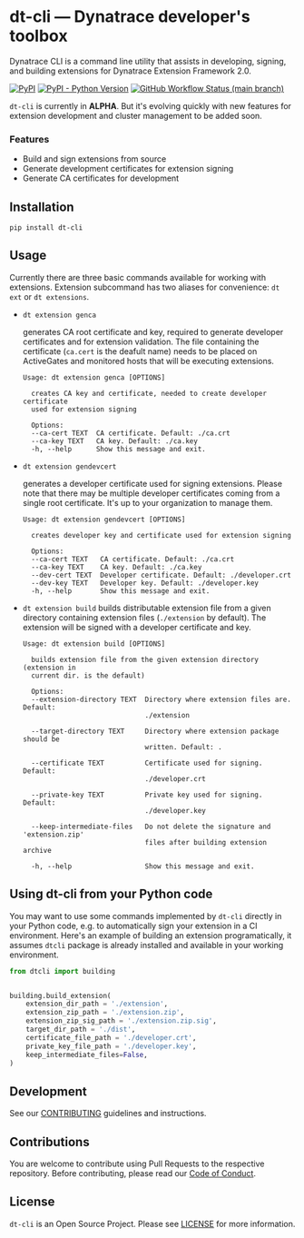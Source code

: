 # dt-cli — Dynatrace developer's toolbox

Dynatrace CLI is a command line utility that assists in developing, signing,
and building extensions for Dynatrace Extension Framework 2.0.

<p>
  <a href="https://pypi.org/project/dt-cli/"><img alt="PyPI" src="https://img.shields.io/pypi/v/dt-cli?color=blue&logo=python&logoColor=white"></a>
  <a href="https://pypi.org/project/dt-cli/"><img alt="PyPI - Python Version" src="https://img.shields.io/pypi/pyversions/dt-cli?logo=python&logoColor=white"></a>
  <a href="https://github.com/dynatrace-oss/dt-cli/actions/workflows/built-test-release.yml"><img alt="GitHub Workflow Status (main branch)" src="https://img.shields.io/github/workflow/status/dynatrace-oss/dt-cli/Build%20Test%20Release/main?logo=github"></a>
</p>


`dt-cli` is currently in **ALPHA**. But it's evolving quickly with new
features for extension development and cluster management to be added soon.

### Features

* Build and sign extensions from source
* Generate development certificates for extension signing
* Generate CA certificates for development

## Installation

```shell
pip install dt-cli
```

## Usage

Currently there are three basic commands available for working with extensions.
Extension subcommand has two aliases for convenience: `dt ext` or `dt extensions`.

* `dt extension genca`

  generates CA root certificate and key, required to generate developer certificates
  and for extension validation. The file containing the certificate (`ca.cert` is
  the deafult name) needs to be placed on ActiveGates and monitored hosts that will
  be executing extensions.

  ```shell
  Usage: dt extension genca [OPTIONS]

    creates CA key and certificate, needed to create developer certificate
    used for extension signing

    Options:
    --ca-cert TEXT  CA certificate. Default: ./ca.crt
    --ca-key TEXT   CA key. Default: ./ca.key
    -h, --help      Show this message and exit.
  ```

* `dt extension gendevcert`

  generates a developer certificate used for signing extensions. Please note that
  there may be multiple developer certificates coming from a single root
  certificate. It's up to your organization to manage them.

  ```shell
  Usage: dt extension gendevcert [OPTIONS]

    creates developer key and certificate used for extension signing

    Options:
    --ca-cert TEXT   CA certificate. Default: ./ca.crt
    --ca-key TEXT    CA key. Default: ./ca.key
    --dev-cert TEXT  Developer certificate. Default: ./developer.crt
    --dev-key TEXT   Developer key. Default: ./developer.key
    -h, --help       Show this message and exit.
  ```

* `dt extension build`
  builds distributable extension file from a given directory containing extension files
  (`./extension` by default). The extension will be signed with a developer certificate and key.

  ```shell
  Usage: dt extension build [OPTIONS]

    builds extension file from the given extension directory (extension in
    current dir. is the default)

    Options:
    --extension-directory TEXT  Directory where extension files are. Default:
                                ./extension

    --target-directory TEXT     Directory where extension package should be
                                written. Default: .

    --certificate TEXT          Certificate used for signing. Default:
                                ./developer.crt

    --private-key TEXT          Private key used for signing. Default:
                                ./developer.key

    --keep-intermediate-files   Do not delete the signature and 'extension.zip'
                                files after building extension archive

    -h, --help                  Show this message and exit.
  ```


## Using dt-cli from your Python code

You may want to use some commands implemented by `dt-cli` directly in your Python code, e.g. to automatically sign your extension in a CI environment.
Here's an example of building an extension programatically, it assumes `dtcli` package is already installed and available in your working environment.


```python
from dtcli import building


building.build_extension(
    extension_dir_path = './extension',
    extension_zip_path = './extension.zip',
    extension_zip_sig_path = './extension.zip.sig',
    target_dir_path = './dist',
    certificate_file_path = './developer.crt',
    private_key_file_path = './developer.key',
    keep_intermediate_files=False,
)
```

## Development

See our [CONTRIBUTING](CONTRIBUTING.md) guidelines and instructions.

## Contributions

You are welcome to contribute using Pull Requests to the respective
repository. Before contributing, please read our
[Code of Conduct](https://github.com/dynatrace-oss/dt-cli/blob/main/CODE_OF_CONDUCT.md).

## License

`dt-cli` is an Open Source Project. Please see
[LICENSE](https://github.com/dynatrace-oss/dt-cli/blob/main/LICENSE) for more information.